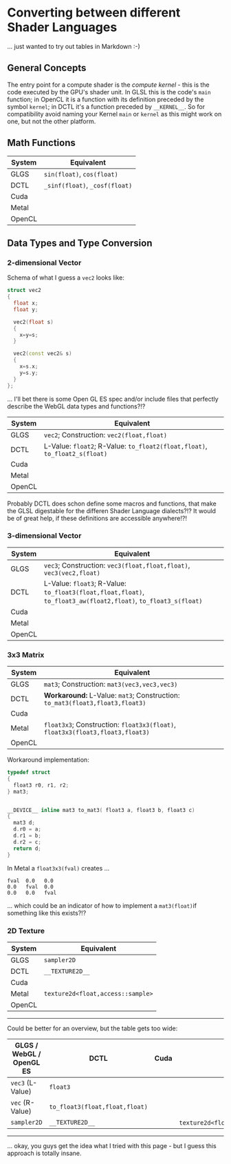 # Converting between different Shader Languages

... just wanted to try out tables in Markdown :-)

## General Concepts

The entry point for a compute shader is the *compute kernel* - this is the code executed by the GPU's shader unit. In GLSL this is the code's `main` function; in OpenCL it is a function with its definition preceded by the symbol `kernel`; in DCTL it's a function preceded by `__KERNEL__`. So for compatibility avoid naming your Kernel `main` or `kernel` as this might work on one, but not the other platform.


## Math Functions

| System | Equivalent                                                   |
|--------|--------------------------------------------------------------|
| GLGS   | `sin(float)`, `cos(float)`                                   |
| DCTL   | `_sinf(float)`, `_cosf(float)`                               |
| Cuda   |                                                              |
| Metal  |                                                              |
| OpenCL |                                                              |


## Data Types and Type Conversion

### 2-dimensional Vector

Schema of what I guess a `vec2` looks like:

```C++
struct vec2
{
  float x;
  float y;

  vec2(float s)
  {
    x=y=s;
  }

  vec2(const vec2& s)
  {
    x=s.x;
    y=s.y;
  }
};
```

... I'll bet there is some Open GL ES spec and/or include files that perfectly describe the WebGL data types and functions?!?


| System | Equivalent                                                   |
|--------|--------------------------------------------------------------|
| GLGS   |`vec2`; Construction: `vec2(float,float)`                                                        |
| DCTL   | L-Value: `float2`; R-Value: `to_float2(float,float)`, `to_float2_s(float)` |
| Cuda   |                                                              |
| Metal  |                                                              |
| OpenCL |                                                              |

Probably DCTL does schon define some macros and functions, that make the GLSL digestable for the differen Shader Language dialects?!? It would be of great help, if these definitions are accessible anywhere!?!




### 3-dimensional Vector

| System | Equivalent                                                   |
|--------|--------------------------------------------------------------|
| GLGS   |`vec3`; Construction: `vec3(float,float,float)`, `vec3(vec2,float)`                        |
| DCTL   | L-Value: `float3`; R-Value: `to_float3(float,float,float)`, `to_float3_aw(float2,float)`, `to_float3_s(float)` |
| Cuda   |                                                              |
| Metal  |                                                              |
| OpenCL |                                                              |




### 3x3 Matrix

| System | Equivalent                                                                    |
|--------|-------------------------------------------------------------------------------|
| GLGS   |`mat3`; Construction: `mat3(vec3,vec3,vec3)`                                   |                
| DCTL   | **Workaround:** L-Value: `mat3`; Construction: `to_mat3(float3,float3,float3)`|
| Cuda   |                                                                               |
| Metal  | `float3x3`; Construction: `float3x3(float)`, `float3x3(float3,float3,float3)`                    |
| OpenCL |                                                                               |




Workaround implementation:

```c
typedef struct
{
  float3 r0, r1, r2;
} mat3;


__DEVICE__ inline mat3 to_mat3( float3 a, float3 b, float3 c)
{ 
  mat3 d; 
  d.r0 = a; 
  d.r1 = b; 
  d.r2 = c; 
  return d; 
} 
```

In Metal a `float3x3(fval)` creates ...

    fval  0.0   0.0
    0.0   fval  0.0
    0.0   0.0   fval

... which could be an indicator of how to implement a `mat3(float)`if something like this exists?!?


### 2D Texture

| System | Equivalent                                                   |
|--------|--------------------------------------------------------------|
| GLGS   |`sampler2D`                                                   |
| DCTL   | `__TEXTURE2D__`                                              |
| Cuda   |                                                              |
| Metal  | `texture2d<float,access::sample>`                            |
| OpenCL |                                                              |






----

Could be better for an overview, but the table gets too wide:

| GLGS / WebGL / OpenGL ES | DCTL     | Cuda | Metal | OpenCL |
|--------------------------|----------|------|-------|--------|
| `vec3` (L-Value)         | `float3` |      |       |        |
| `vec` (R-Value)          | `to_float3(float,float,float)` | | | |
| `sampler2D` | `__TEXTURE2D__` | | `texture2d<float,access::sample>` | |



----

... okay, you guys get the idea what I tried with this page - but I guess this approach is totally insane.